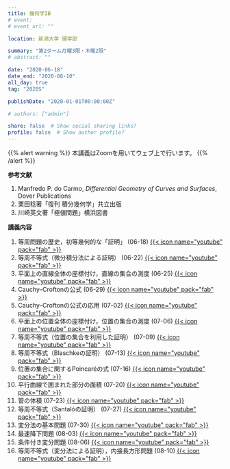 ```yaml
---
title: 幾何学IB
# event: 
# event_url: ""

location: 新潟大学 理学部

summary: "第2ターム月曜3限・木曜2限"
# abstract: ""

date: "2020-06-18"
date_end: "2020-08-10"
all_day: true
tag: "2020S"

publishDate: "2020-01-01T00:00:00Z"

# authors: ["admin"]

share: false  # Show social sharing links?
profile: false  # Show author profile?
---
```

{{% alert warning %}}
本講義はZoomを用いてウェブ上で行います。
{{% /alert %}}

**参考文献**

1. Manfredo P. do Carmo, *Differential Geometry of Curves and Surfaces*, Dover Publications
2. 栗田稔著「復刊 積分幾何学」共立出版
3. 川崎英文著「極値問題」横浜図書

**講義内容**

1. 等周問題の歴史，初等幾何的な「証明」 (06-18)
	[{{< icon name="youtube" pack="fab" >}}](https://youtu.be/owj7A_UXwQA)
2. 等周不等式（微分積分法による証明） (06-22)
	[{{< icon name="youtube" pack="fab" >}}](https://youtu.be/X2uUaiSePcA)
3. 平面上の直線全体の座標付け，直線の集合の測度 (06-25)
	[{{< icon name="youtube" pack="fab" >}}](https://youtu.be/O6Utv8Xv3Us)
4. Cauchy–Croftonの公式 (06-29)
	[{{< icon name="youtube" pack="fab" >}}](https://youtu.be/8zpZKoFqOgw)
5. Cauchy–Croftonの公式の応用 (07-02)
	[{{< icon name="youtube" pack="fab" >}}](https://youtu.be/33d6vwnOj9s)
6. 平面上の位置全体の座標付け，位置の集合の測度 (07-06)
	[{{< icon name="youtube" pack="fab" >}}](https://youtu.be/u6paigVC55Q)
7. 等周不等式（位置の集合を利用した証明） (07-09)
	[{{< icon name="youtube" pack="fab" >}}](https://youtu.be/Ek2EZztqDvc)
8. 等周不等式（Blaschkeの証明） (07-13)
	[{{< icon name="youtube" pack="fab" >}}](https://youtu.be/2DBz1EEzKZM)
9. 位置の集合に関するPoincaréの式 (07-16)
	[{{< icon name="youtube" pack="fab" >}}](https://youtu.be/LYa2K5nsdOs)
10. 平行曲線で囲まれた部分の面積 (07-20)
	[{{< icon name="youtube" pack="fab" >}}](https://youtu.be/UWJpBEcUbV4)
11. 管の体積 (07-23)
	[{{< icon name="youtube" pack="fab" >}}](https://youtu.be/e7jDI04Y6OE)
12. 等周不等式（Santalóの証明） (07-27)
	[{{< icon name="youtube" pack="fab" >}}](https://youtu.be/L3_Jas0_oA8)
13. 変分法の基本問題 (07-30)
	[{{< icon name="youtube" pack="fab" >}}](https://youtu.be/AyX8nm-yJcA)
14. 最速降下問題 (08-03)
	[{{< icon name="youtube" pack="fab" >}}](https://youtu.be/LvCYS4tHvYg)
15. 条件付き変分問題 (08-06)
	[{{< icon name="youtube" pack="fab" >}}](https://youtu.be/s2GFDtzT3Mo)
16. 等周不等式（変分法による証明），内接長方形問題 (08-10)
	[{{< icon name="youtube" pack="fab" >}}](https://youtu.be/FuyetsOgvps)
